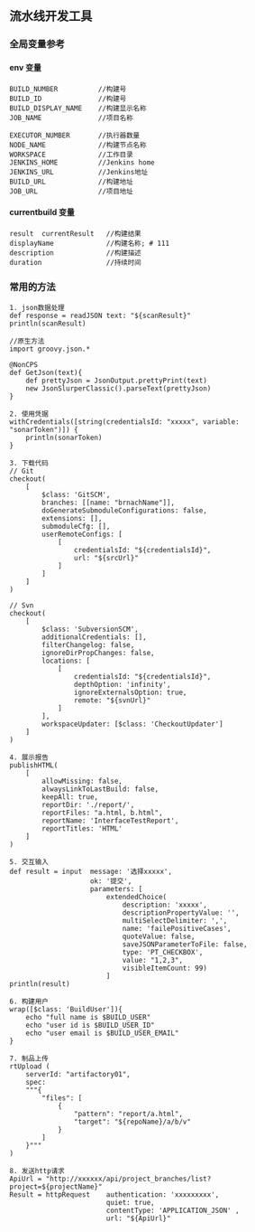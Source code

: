 ## 流水线开发工具

### 全局变量参考

#### env 变量

    BUILD_NUMBER          //构建号
    BUILD_ID              //构建号
    BUILD_DISPLAY_NAME    //构建显示名称
    JOB_NAME              //项目名称

    EXECUTOR_NUMBER       //执行器数量
    NODE_NAME             //构建节点名称
    WORKSPACE             //工作目录
    JENKINS_HOME          //Jenkins home
    JENKINS_URL           //Jenkins地址
    BUILD_URL             //构建地址
    JOB_URL               //项目地址

#### currentbuild 变量

    result  currentResult   //构建结果
    displayName             //构建名称; # 111
    description             //构建描述
    duration                //持续时间


### 常用的方法

    1. json数据处理
    def response = readJSON text: "${scanResult}"
    println(scanResult)

    //原生方法
    import groovy.json.*

    @NonCPS
    def GetJson(text){
        def prettyJson = JsonOutput.prettyPrint(text)
        new JsonSlurperClassic().parseText(prettyJson)
    }

    2. 使用凭据
    withCredentials([string(credentialsId: "xxxxx", variable: "sonarToken")]) {
        println(sonarToken)
    }

    3. 下载代码
    // Git
    checkout(
        [
            $class: 'GitSCM',
            branches: [[name: "brnachName"]],
            doGenerateSubmoduleConfigurations: false,
            extensions: [],
            submoduleCfg: [], 
            userRemoteConfigs: [
                [
                    credentialsId: "${credentialsId}",
                    url: "${srcUrl}"
                ]
            ]
        ]
    )

    // Svn
    checkout(
        [
            $class: 'SubversionSCM',
            additionalCredentials: [],
            filterChangelog: false,
            ignoreDirPropChanges: false,
            locations: [
                [
                    credentialsId: "${credentialsId}",
                    depthOption: 'infinity',
                    ignoreExternalsOption: true,
                    remote: "${svnUrl}"
                ]
            ], 
            workspaceUpdater: [$class: 'CheckoutUpdater']
        ]
    )

    4. 展示报告
    publishHTML(
        [
            allowMissing: false,
            alwaysLinkToLastBuild: false,
            keepAll: true,
            reportDir: './report/',
            reportFiles: "a.html, b.html",
            reportName: 'InterfaceTestReport',
            reportTitles: 'HTML'
        ]
    )

    5. 交互输入
    def result = input  message: '选择xxxxx',
                        ok: '提交',
                        parameters: [
                            extendedChoice(
                                description: 'xxxxx',
                                descriptionPropertyValue: '',
                                multiSelectDelimiter: ',',
                                name: 'failePositiveCases',
                                quoteValue: false,
                                saveJSONParameterToFile: false,
                                type: 'PT_CHECKBOX',
                                value: "1,2,3",
                                visibleItemCount: 99)
                            ]
    println(result)

    6. 构建用户
    wrap([$class: 'BuildUser']){
        echo "full name is $BUILD_USER"
        echo "user id is $BUILD_USER_ID"
        echo "user email is $BUILD_USER_EMAIL"
    }

    7. 制品上传
    rtUpload (
        serverId: "artifactory01",
        spec:
        """{
            "files": [
                {
                    "pattern": "report/a.html",
                    "target": "${repoName}/a/b/v"
                }
            ]
        }"""
    )

    8. 发送http请求
    ApiUrl = "http://xxxxxx/api/project_branches/list?project=${projectName}"
    Result = httpRequest    authentication: 'xxxxxxxxx',
                            quiet: true,
                            contentType: 'APPLICATION_JSON' ,
                            url: "${ApiUrl}"